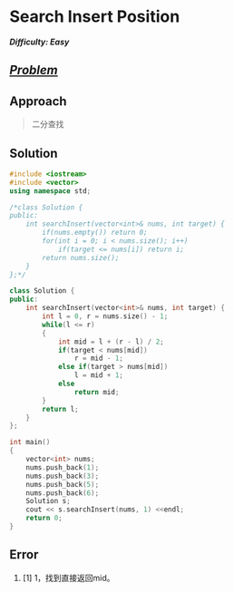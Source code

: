# Search Insert Position

_**Difficulty: Easy**_

## _[Problem](https://leetcode.com/problems/search-insert-position/?tab=Description)_

## Approach
>二分查找

## Solution
```c++
#include <iostream>
#include <vector>
using namespace std;

/*class Solution {
public:
    int searchInsert(vector<int>& nums, int target) {
        if(nums.empty()) return 0;
        for(int i = 0; i < nums.size(); i++)
            if(target <= nums[i]) return i;
        return nums.size();
    }
};*/

class Solution {
public:
    int searchInsert(vector<int>& nums, int target) {
        int l = 0, r = nums.size() - 1;
        while(l <= r)
        {
            int mid = l + (r - l) / 2;
            if(target < nums[mid])
                r = mid - 1;
            else if(target > nums[mid])
                l = mid + 1;
            else
                return mid;
        }
        return l;
    }
};

int main()
{
    vector<int> nums;
    nums.push_back(1);
    nums.push_back(3);
    nums.push_back(5);
    nums.push_back(6);
    Solution s;
    cout << s.searchInsert(nums, 1) <<endl;
    return 0;
}
```

## Error
1. [1] 1，找到直接返回mid。
